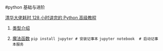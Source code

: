#python 基础与进阶

[清华大佬耗时 128 小时讲完的 Python 高级教程](https://www.bilibili.com/video/BV13d4y167r2/?spm_id_from=333.999.0.0&vd_source=e705f6ea93563ff5d57937d3dc94509e)

1. [类型介绍](/%E7%B1%BB%E5%9E%8B.md)

2. [魔法函数](/%E9%AD%94%E6%B3%95%E5%87%BD%E6%95%B0.md)
   `pip install jupyter # 安装记事本`
   `jupyter notebook  # 启动记事本服务`
